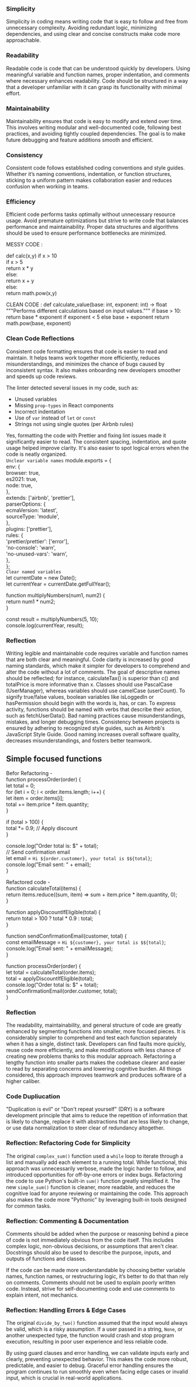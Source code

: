 ### Simplicity  
Simplicity in coding means writing code that is easy to follow and free from unnecessary complexity. Avoiding redundant logic, minimizing dependencies, and using clear and concise constructs make code more approachable.  

### Readability  
Readable code is code that can be understood quickly by developers. Using meaningful variable and function names, proper indentation, and comments where necessary enhances readability. Code should be structured in a way that a developer unfamiliar with it can grasp its functionality with minimal effort.  

### Maintainability  
Maintainability ensures that code is easy to modify and extend over time. This involves writing modular and well-documented code, following best practices, and avoiding tightly coupled dependencies. The goal is to make future debugging and feature additions smooth and efficient.  

### Consistency  
Consistent code follows established coding conventions and style guides. Whether it’s naming conventions, indentation, or function structures, sticking to a uniform pattern makes collaboration easier and reduces confusion when working in teams.

### Efficiency  
Efficient code performs tasks optimally without unnecessary resource usage. Avoid premature optimizations but strive to write code that balances performance and maintainability. Proper data structures and algorithms should be used to ensure performance bottlenecks are minimized.  

MESSY CODE :  

def calc(x,y)
  if x > 10  
   if x > 5  
    return x * y  
   else:  
    return x + y  
   else:  
    return math.pow(x,y)  

CLEAN CODE :
def calculate_value(base: int, exponent: int) -> float
 """Performs different calculations based on input values."""
 if base > 10:
    return base * exponent if exponent < 5 else base + exponent
 return math.pow(base, exponent)

### Clean Code Reflections  
Consistent code formatting ensures that code is easier to read and maintain. It helps teams work together more efficiently, reduces misunderstandings, and minimizes the chance of bugs caused by inconsistent syntax. It also makes onboarding new developers smoother and speeds up code reviews.  

The linter detected several issues in my code, such as:  
- Unused variables  
- Missing `prop-types` in React components  
- Incorrect indentation  
- Use of `var` instead of `let` or `const`  
- Strings not using single quotes (per Airbnb rules)  

Yes, formatting the code with Prettier and fixing lint issues made it significantly easier to read. The consistent spacing, indentation, and quote usage helped improve clarity. It's also easier to spot logical errors when the code is neatly organized.  
`Unclear variable names`
module.exports = {  
    env: {  
      browser: true,  
      es2021: true,  
      node: true,  
    },  
    extends: ['airbnb', 'prettier'],  
    parserOptions: {  
      ecmaVersion: 'latest',  
      sourceType: 'module',  
    },  
    plugins: ['prettier'],  
    rules: {  
      'prettier/prettier': ['error'],  
      'no-console': 'warn',  
      'no-unused-vars': 'warn',  
    },  
  };  
`Clear named variables`  
  let currentDate = new Date();  
let currentYear = currentDate.getFullYear();  

function multiplyNumbers(num1, num2) {  
  return num1 * num2;  
}  

const result = multiplyNumbers(5, 10);  
console.log(currentYear, result);  

### Reflection  
Writing legible and maintainable code requires variable and function names that are both clear and meaningful. Code clarity is increased by good naming standards, which make it simpler for developers to comprehend and alter the code without a lot of comments. The goal of descriptive names should be reflected; for instance, calculateTax() is superior than c() and totalPrice is more informative than x. Classes should use PascalCase (UserManager), whereas variables should use camelCase (userCount). To signify true/false values, boolean variables like isLoggedIn or hasPermission should begin with the words is, has, or can. To express activity, functions should be named with verbs that describe their action, such as fetchUserData(). Bad naming practices cause misunderstandings, mistakes, and longer debugging times. Consistency between projects is ensured by adhering to recognized style guides, such as Airbnb's JavaScript Style Guide. Good naming increases overall software quality, decreases misunderstandings, and fosters better teamwork.  

## Simple focused functions  
Befor Refactoring -  
function processOrder(order) {  
  let total = 0;  
  for (let i = 0; i < order.items.length; i++) {   
    let item = order.items[i];  
    total += item.price * item.quantity;  
  }  
  
  if (total > 100) {  
    total *= 0.9; // Apply discount  
  }  

  console.log("Order total is: $" + total);  
  // Send confirmation email  
  let email = `Hi ${order.customer}, your total is $${total}`;  
  console.log("Email sent: " + email);  
}  

Refactored code -  
function calculateTotal(items) {  
  return items.reduce((sum, item) => sum + item.price * item.quantity, 0);  
}  

function applyDiscountIfEligible(total) {  
  return total > 100 ? total * 0.9 : total;  
}  

function sendConfirmationEmail(customer, total) {  
  const emailMessage = `Hi ${customer}, your total is $${total}`;  
  console.log("Email sent: " + emailMessage);  
}  

function processOrder(order) {  
  let total = calculateTotal(order.items);  
  total = applyDiscountIfEligible(total);  
  console.log("Order total is: $" + total);  
  sendConfirmationEmail(order.customer, total);  
}  
### Reflection  
The readability, maintainability, and general structure of code are greatly enhanced by segmenting functions into smaller, more focused pieces. It is considerably simpler to comprehend and test each function separately when it has a single, distinct task. Developers can find faults more quickly, reuse code more efficiently, and make modifications with less chance of creating new problems thanks to this modular approach. Refactoring a lengthy function into smaller parts makes the codebase clearer and easier to read by separating concerns and lowering cognitive burden. All things considered, this approach improves teamwork and produces software of a higher caliber.   

### Code Dupliucation    
"Duplication is evil" or "Don't repeat yourself" (DRY) is a software development principle that aims to reduce the repetition of information that is likely to change, replace it with abstractions that are less likely to change, or use data normalization to steer clear of redundancy altogether.

### Reflection: Refactoring Code for Simplicity
The original `complex_sum()` function used a `while` loop to iterate through a list and manually add each element to a running total. While functional, this approach was unnecessarily verbose, made the logic harder to follow, and introduced opportunities for off-by-one errors or index bugs.
Refactoring the code to use Python's built-in `sum()` function greatly simplified it. The new `simple_sum()` function is cleaner, more readable, and reduces the cognitive load for anyone reviewing or maintaining the code. This approach also makes the code more "Pythonic" by leveraging built-in tools designed for common tasks.

### Reflection: Commenting & Documentation
Comments should be added when the purpose or reasoning behind a piece of code is not immediately obvious from the code itself. This includes complex logic, non-obvious decisions, or assumptions that aren't clear. Docstrings should also be used to describe the purpose, inputs, and outputs of functions and classes.  

If the code can be made more understandable by choosing better variable names, function names, or restructuring logic, it’s better to do that than rely on comments. Comments should not be used to explain poorly written code. Instead, strive for self-documenting code and use comments to explain intent, not mechanics.

### Reflection: Handling Errors & Edge Cases  
The original `divide_by_two()` function assumed that the input would always be valid, which is a risky assumption. If a user passed in a string, `None`, or another unexpected type, the function would crash and stop program execution, resulting in poor user experience and less reliable code.  

By using guard clauses and error handling, we can validate inputs early and clearly, preventing unexpected behavior. This makes the code more robust, predictable, and easier to debug. Graceful error handling ensures the program continues to run smoothly even when facing edge cases or invalid input, which is crucial in real-world applications.
